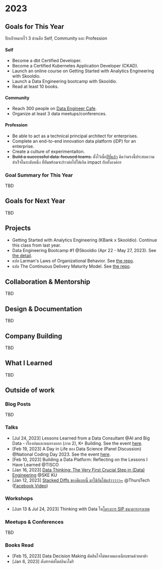 # 2023

## Goals for This Year

ปักเป้าหมายไว้ 3 ด้านคือ Self, Community และ Profession

#### Self

* Become a dbt Certified Developer.
* Become a Certified Kubernetes Application Developer (CKAD).
* Launch an online course on Getting Started with Analytics Engineering with
  Skooldio.
* Launch a Data Engineering bootcamp with Skooldio.
* Read at least 10 books.

#### Community

* Reach 300 people on [Data Engineer Cafe](https://discuss.dataengineercafe.io/).
* Organize at least 3 data meetups/conferences.

#### Profession

* Be able to act as a technical principal architect for enterprises.
* Complete an end-to-end innovation data platform (iDP) for an enterprise.
* Create a culture of experimentaiton.
* ~~Build a successful data-focused teams.~~ ตั้งไว้เมื่อ[ปีที่แล้ว](./2022.md)
  คิดว่าตรงนี้ประสบความสำเร็จในระดับหนึ่ง ที่ทีมพร้อมจะก้าวต่อไปให้เกิด impact กับทั้งองค์กร

### Goal Summary for This Year

TBD

## Goals for Next Year

TBD

## Projects

* Getting Started with Analytics Engineering (KBank x
  Skooldio). Continue this class from last year.
* Data Engineering Bootcamp #1 @Skooldio (Apr 22 - May 27, 2023). See [the
  detail](https://landing.skooldio.com/data-engineering-bootcamp).
* แปล Larman's Laws of Organizational Behavior. See [the
  repo](https://github.com/oddsteam/larmans-laws-th).
* แปล The Continuous Delivery Maturity Model. See [the
  repo](https://github.com/oddsteam/the-continuous-delivery-maturity-model-th).

## Collaboration & Mentorship

TBD

## Design & Documentation

TBD

## Company Building

TBD

## What I Learned

TBD

## Outside of work

### Blog Posts

TBD

### Talks

* [Jul 24, 2023] Lessons Learned from a Data Consultant @AI and Big Data -
  เรื่องบ่นและหนทางออก (ภาค 2), K+ Building. See the event
  [here](https://www.facebook.com/DataScienceTh/posts/pfbid02vusgy63cmLDp9mQttspAq3BGEjut53ezgUWf93g7dKLs5PwYQWwuGCD8ax5EwNeQl).
* [Feb 19, 2023] A Day in Life ของ Data Science (Panel Discussion) @National
  Coding Day 2023. See the event
  [here](https://www.facebook.com/events/669304444927170).
* [Feb 10, 2023] Building a Data Platform: Reflecting on the Lessons I Have
  Learned @TISCO
* [Jan 16, 2023] [Data Thinking: The Very First Crucial Step in (Data)
  Engineering](https://docs.google.com/presentation/d/1ZKsrY6VNh42dNiu3jHVvIamaNvrZS2F3VnrwdsvTs0U/edit?usp=sharing)
  @SKE KU
* [Jan 12, 2023] [Stacked Diffs ของดีแบบนี้
  มาใช้กันได้แล้ววววว~](https://docs.google.com/presentation/d/1IBngJdtA-9AGmhCQMD7AhvH8yMywxXmtmirAWPc6ygQ/edit?usp=sharing)
  @ThursTech ([Facebook
  Video](https://www.facebook.com/thurstech.th/videos/1877397855958450))

### Workshops

* [Jun 13 & Jul 24, 2023] Thinking with Data ใน[โครงการ SIP
  ธนาคารกรุงเทพ](https://www.bangkokbank.com/th-TH/About-Us/Student-Internship-Program)

### Meetups & Conferences

TBD

### Books Read

* [Feb 15, 2023] Data Decision Making ตัดสินใจไม่พลาดมองเฉียบขาดด้วยดาต้า
* [Jan 6, 2023] สังสรรค์สไตล์อินาโมริ
